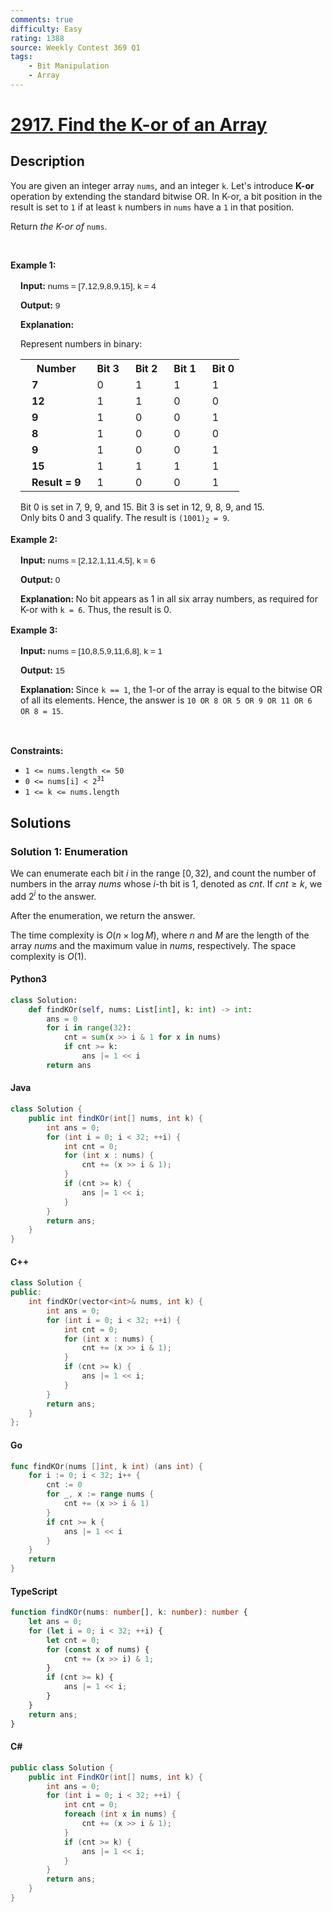 ```yaml
---
comments: true
difficulty: Easy
rating: 1388
source: Weekly Contest 369 Q1
tags:
    - Bit Manipulation
    - Array
---
```


<!-- problem:start -->

# [2917. Find the K-or of an Array](https://leetcode.com/problems/find-the-k-or-of-an-array)

## Description

<!-- description:start -->

<p>You are given an integer array <code>nums</code>, and an integer <code>k</code>. Let&#39;s introduce&nbsp;<strong>K-or</strong> operation by extending the standard bitwise OR. In K-or, a bit position in the result is set to <code>1</code>&nbsp;if at least <code>k</code> numbers in <code>nums</code> have a <code>1</code> in that position.</p>

<p>Return <em>the K-or of</em> <code>nums</code>.</p>

<p>&nbsp;</p>
<p><strong class="example">Example 1: </strong></p>

<div class="example-block" style="border-color: var(--border-tertiary); border-left-width: 2px; color: var(--text-secondary); font-size: .875rem; margin-bottom: 1rem; margin-top: 1rem; overflow: visible; padding-left: 1rem;">
<p><strong>Input:</strong><span class="example-io" style="font-family: Menlo,sans-serif; font-size: 0.85rem;"> nums = [7,12,9,8,9,15], k = 4 </span></p>

<p><strong>Output:</strong><span class="example-io" style="font-family: Menlo,sans-serif; font-size: 0.85rem;"> 9 </span></p>

<p><strong>Explanation: </strong></p>

<p>Represent numbers in binary:</p>

<table style="text-indent:10px; margin-bottom=20px;">
	<tbody>
		<tr>
			<th><b>Number</b></th>
			<th>Bit 3</th>
			<th>Bit 2</th>
			<th>Bit 1</th>
			<th>Bit 0</th>
		</tr>
		<tr>
			<td><b>7</b></td>
			<td>0</td>
			<td>1</td>
			<td>1</td>
			<td>1</td>
		</tr>
		<tr>
			<td><b>12</b></td>
			<td>1</td>
			<td>1</td>
			<td>0</td>
			<td>0</td>
		</tr>
		<tr>
			<td><b>9</b></td>
			<td>1</td>
			<td>0</td>
			<td>0</td>
			<td>1</td>
		</tr>
		<tr>
			<td><b>8</b></td>
			<td>1</td>
			<td>0</td>
			<td>0</td>
			<td>0</td>
		</tr>
		<tr>
			<td><b>9</b></td>
			<td>1</td>
			<td>0</td>
			<td>0</td>
			<td>1</td>
		</tr>
		<tr>
			<td><b>15</b></td>
			<td>1</td>
			<td>1</td>
			<td>1</td>
			<td>1</td>
		</tr>
		<tr>
			<td><b>Result = 9</b></td>
			<td>1</td>
			<td>0</td>
			<td>0</td>
			<td>1</td>
		</tr>
	</tbody>
</table>

<p>Bit 0 is set in 7, 9, 9, and 15. Bit 3 is set in 12, 9, 8, 9, and 15.<br />
Only bits 0 and 3 qualify. The result is <code>(1001)<sub>2</sub> = 9</code>.</p>
</div>

<p><strong class="example">Example 2: </strong></p>

<div class="example-block" style="border-color: var(--border-tertiary); border-left-width: 2px; color: var(--text-secondary); font-size: .875rem; margin-bottom: 1rem; margin-top: 1rem; overflow: visible; padding-left: 1rem;">
<p><strong>Input:</strong><span class="example-io" style="font-family: Menlo,sans-serif; font-size: 0.85rem;"> nums = [2,12,1,11,4,5], k = 6 </span></p>

<p><strong>Output:</strong><span class="example-io" style="font-family: Menlo,sans-serif; font-size: 0.85rem;"> 0 </span></p>

<p><strong>Explanation:&nbsp;</strong>No bit appears as 1 in all six array numbers, as required for K-or with <code>k = 6</code>. Thus, the result is 0.</p>
</div>

<p><strong class="example">Example 3: </strong></p>

<div class="example-block" style="border-color: var(--border-tertiary); border-left-width: 2px; color: var(--text-secondary); font-size: .875rem; margin-bottom: 1rem; margin-top: 1rem; overflow: visible; padding-left: 1rem;">
<p><strong>Input:</strong><span class="example-io" style="font-family: Menlo,sans-serif; font-size: 0.85rem;"> nums = [10,8,5,9,11,6,8], k = 1 </span></p>

<p><strong>Output:</strong><span class="example-io" style="font-family: Menlo,sans-serif; font-size: 0.85rem;"> 15 </span></p>

<p><strong>Explanation: </strong> Since <code>k == 1</code>, the 1-or of the array is equal to the bitwise OR of all its elements. Hence, the answer is <code>10 OR 8 OR 5 OR 9 OR 11 OR 6 OR 8 = 15</code>.</p>
</div>

<p>&nbsp;</p>
<p><strong>Constraints:</strong></p>

<ul>
	<li><code>1 &lt;= nums.length &lt;= 50</code></li>
	<li><code>0 &lt;= nums[i] &lt; 2<sup>31</sup></code></li>
	<li><code>1 &lt;= k &lt;= nums.length</code></li>
</ul>

<!-- description:end -->

## Solutions

<!-- solution:start -->

### Solution 1: Enumeration

We can enumerate each bit $i$ in the range $[0, 32)$, and count the number of numbers in the array $nums$ whose $i$-th bit is $1$, denoted as $cnt$. If $cnt \ge k$, we add $2^i$ to the answer.

After the enumeration, we return the answer.

The time complexity is $O(n \times \log M)$, where $n$ and $M$ are the length of the array $nums$ and the maximum value in $nums$, respectively. The space complexity is $O(1)$.

<!-- tabs:start -->

#### Python3

```python
class Solution:
    def findKOr(self, nums: List[int], k: int) -> int:
        ans = 0
        for i in range(32):
            cnt = sum(x >> i & 1 for x in nums)
            if cnt >= k:
                ans |= 1 << i
        return ans
```

#### Java

```java
class Solution {
    public int findKOr(int[] nums, int k) {
        int ans = 0;
        for (int i = 0; i < 32; ++i) {
            int cnt = 0;
            for (int x : nums) {
                cnt += (x >> i & 1);
            }
            if (cnt >= k) {
                ans |= 1 << i;
            }
        }
        return ans;
    }
}
```

#### C++

```cpp
class Solution {
public:
    int findKOr(vector<int>& nums, int k) {
        int ans = 0;
        for (int i = 0; i < 32; ++i) {
            int cnt = 0;
            for (int x : nums) {
                cnt += (x >> i & 1);
            }
            if (cnt >= k) {
                ans |= 1 << i;
            }
        }
        return ans;
    }
};
```

#### Go

```go
func findKOr(nums []int, k int) (ans int) {
	for i := 0; i < 32; i++ {
		cnt := 0
		for _, x := range nums {
			cnt += (x >> i & 1)
		}
		if cnt >= k {
			ans |= 1 << i
		}
	}
	return
}
```

#### TypeScript

```ts
function findKOr(nums: number[], k: number): number {
    let ans = 0;
    for (let i = 0; i < 32; ++i) {
        let cnt = 0;
        for (const x of nums) {
            cnt += (x >> i) & 1;
        }
        if (cnt >= k) {
            ans |= 1 << i;
        }
    }
    return ans;
}
```

#### C#

```cs
public class Solution {
    public int FindKOr(int[] nums, int k) {
        int ans = 0;
        for (int i = 0; i < 32; ++i) {
            int cnt = 0;
            foreach (int x in nums) {
                cnt += (x >> i & 1);
            }
            if (cnt >= k) {
                ans |= 1 << i;
            }
        }
        return ans;
    }
}
```

<!-- tabs:end -->

<!-- solution:end -->

<!-- problem:end -->
